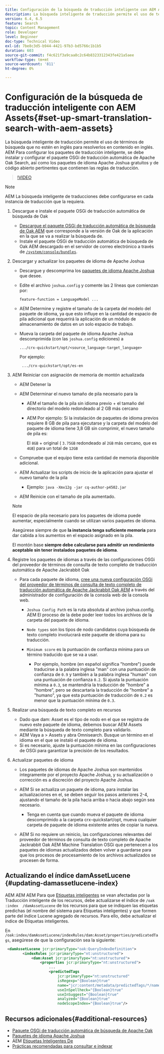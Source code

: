 ```yaml
---
title: Configuración de la búsqueda de traducción inteligente con AEM Assets
description: La búsqueda inteligente de traducción permite el uso de términos de búsqueda que no estén en inglés para resolverlos en contenido en inglés. AEM Para configurar los paquetes de traducción inteligente, se debe instalar y configurar el paquete OSGi de traducción automática de Apache Oak Search, así como los paquetes de idioma Apache Joshua gratuitos y de código abierto pertinentes que contienen las reglas de traducción.
version: 6.4, 6.5
feature: Search
topic: Content Management
role: Developer
level: Beginner
doc-type: Technical Video
exl-id: 7be8c3d5-b944-4421-97b3-bd5766c1b1b5
duration: 603
source-git-commit: f4c621f3a9caa8c2c64b8323312343fe421a5aee
workflow-type: tm+mt
source-wordcount: '811'
ht-degree: 0%

---
```


# Configuración de la búsqueda de traducción inteligente con AEM Assets{#set-up-smart-translation-search-with-aem-assets}

La búsqueda inteligente de traducción permite el uso de términos de búsqueda que no estén en inglés para resolverlos en contenido en inglés. AEM Para configurar los paquetes de traducción inteligente, se debe instalar y configurar el paquete OSGi de traducción automática de Apache Oak Search, así como los paquetes de idioma Apache Joshua gratuitos y de código abierto pertinentes que contienen las reglas de traducción.

>[!VIDEO](https://video.tv.adobe.com/v/21291?quality=12&learn=on)

>[!NOTE]
>
>AEM La búsqueda inteligente de traducciones debe configurarse en cada instancia de traducción que la requiera.

1. Descargue e instale el paquete OSGi de traducción automática de búsqueda de Oak
   * [Descargue el paquete OSGi de traducción automática de búsqueda de Oak AEM](https://search.maven.org/#search%7Cgav%7C1%7Cg%3A%22org.apache.jackrabbit%22%20AND%20a%3A%22oak-search-mt%22) que corresponde a la versión de Oak de la aplicación en la que se va a realizar la búsqueda de.
   * Instale el paquete OSGi de traducción automática de búsqueda de Oak AEM descargado en el servidor de correo electrónico a través de [`/system/console/bundles`](http://localhost:4502/system/console/bundles).

2. Descargar y actualizar los paquetes de idioma de Apache Joshua
   * Descargue y descomprima los [paquetes de idioma Apache Joshua](https://cwiki.apache.org/confluence/display/JOSHUA/Language+Packs) que desee.
   * Edite el archivo `joshua.config` y comente las 2 líneas que comienzan por:

     ```
     feature-function = LanguageModel ...
     ```

   * AEM Determine y registre el tamaño de la carpeta del modelo del paquete de idioma, ya que esto influye en la cantidad de espacio de pila adicional que requerirá la aplicación de un módulo de almacenamiento de datos en un solo espacio de trabajo.
   * Mueva la carpeta del paquete de idioma Apache Joshua descomprimida (con las `joshua.config` ediciones) a

     ```
     .../crx-quickstart/opt/<source_language-target_language>
     ```

     Por ejemplo:

     ```
      .../crx-quickstart/opt/es-en
     ```

3. AEM Reiniciar con asignación de memoria de montón actualizada
   * AEM Detener la
   * AEM Determinar el nuevo tamaño de pila necesario para la

      * AEM el tamaño de la pila sin idioma previo + el tamaño del directorio del modelo redondeado al 2 GB más cercano
      * AEM Por ejemplo: Si la instalación de paquetes de idioma previos requiere 8 GB de pila para ejecutarse y la carpeta del modelo del paquete de idioma tiene 3,8 GB sin comprimir, el nuevo tamaño de pila es:

        El `8GB` + original ( `3.75GB` redondeado al `2GB` más cercano, que es `4GB`) para un total de `12GB`

   * Compruebe que el equipo tiene esta cantidad de memoria disponible adicional.
   * AEM Actualizar los scripts de inicio de la aplicación para ajustar el nuevo tamaño de la pila

      * Ejemplo: `java -Xmx12g -jar cq-author-p4502.jar`

   * AEM Reinicie con el tamaño de pila aumentado.

   >[!NOTE]
   >
   >El espacio de pila necesario para los paquetes de idioma puede aumentar, especialmente cuando se utilizan varios paquetes de idioma.
   >
   >
   >Asegúrese siempre de que **la instancia tenga suficiente memoria** para dar cabida a los aumentos en el espacio asignado en la pila.
   >
   >
   >El montón base **siempre debe calcularse para admitir un rendimiento aceptable sin tener instalados paquetes de idioma**.

4. Registre los paquetes de idiomas a través de las configuraciones OSGi del proveedor de términos de consulta de texto completo de traducción automática de Apache Jackrabbit Oak

   * Para cada paquete de idioma, [cree una nueva configuración OSGi del proveedor de términos de consulta de texto completo de traducción automática de Apache Jackrabbit Oak AEM](http://localhost:4502/system/console/configMgr/org.apache.jackrabbit.oak.plugins.index.mt.MTFulltextQueryTermsProviderFactory) a través del administrador de configuración de la consola web de la consola web.

      * `Joshua Config Path` es la ruta absoluta al archivo joshua.config. AEM El proceso de la debe poder leer todos los archivos de la carpeta del paquete de idioma.
      * `Node types` son los tipos de nodo candidatos cuya búsqueda de texto completo involucrará este paquete de idioma para su traducción.
      * `Minimum score` es la puntuación de confianza mínima para un término traducido que se va a usar.

         * Por ejemplo, hombre (en español significa &quot;hombre&quot;) puede traducirse a la palabra inglesa &quot;man&quot; con una puntuación de confianza de `0.9` y también a la palabra inglesa &quot;human&quot; con una puntuación de confianza `0.2`. Si ajusta la puntuación mínima a `0.3`, se mantendría la traducción de &quot;hombre&quot; a &quot;hombre&quot;, pero se descartaría la traducción de &quot;hombre&quot; a &quot;humano&quot;, ya que esta puntuación de traducción de `0.2` es menor que la puntuación mínima de `0.3`.

5. Realizar una búsqueda de texto completo en recursos
   * Dado que dam: Asset es el tipo de nodo en el que se registra de nuevo este paquete de idioma, debemos buscar AEM Assets mediante la búsqueda de texto completo para validarlo.
   * AEM Vaya a > Assets y abra Omnisearch. Busque un término en el idioma en el que se instaló el paquete de idioma.
   * Si es necesario, ajuste la puntuación mínima en las configuraciones de OSGi para garantizar la precisión de los resultados.

6. Actualizar paquetes de idioma
   * Los paquetes de idiomas de Apache Joshua son mantenidos íntegramente por el proyecto Apache Joshua, y su actualización o corrección es a discreción del proyecto Apache Joshua.
   * AEM Si se actualiza un paquete de idioma, para instalar las actualizaciones en el, se deben seguir los pasos anteriores 2-4, ajustando el tamaño de la pila hacia arriba o hacia abajo según sea necesario.

      * Tenga en cuenta que cuando mueva el paquete de idioma descomprimido a la carpeta crx-quickstart/opt, mueva cualquier carpeta de paquete de idioma existente antes de copiar la nueva.

   * AEM Si no requiere un reinicio, las configuraciones relevantes del proveedor de términos de consulta de texto completo de Apache Jackrabbit Oak AEM Machine Translation OSGi que pertenecen a los paquetes de idiomas actualizados deben volver a guardarse para que los procesos de procesamiento de los archivos actualizados se procesen de forma.

## Actualizando el índice damAssetLucene {#updating-damassetlucene-index}

AEM AEM AEM Para que [Etiquetas inteligentes](https://helpx.adobe.com/experience-manager/6-3/assets/using/touch-ui-smart-tags.html) se vean afectadas por la Traducción inteligente de los recursos, debe actualizarse el índice de `/oak   :index  /damAssetLucene` de los recursos para que se indiquen las etiquetas predichas (el nombre del sistema para Etiquetas inteligentes) y que formen parte del índice Lucene agregado de recursos. Para ello, debe actualizar el índice de Etiquetas inteligentes.

En `/oak:index/damAssetLucene/indexRules/dam:Asset/properties/predicatedTags`, asegúrese de que la configuración sea la siguiente:

```xml
 <damAssetLucene jcr:primaryType="oak:QueryIndexDefinition">
        <indexRules jcr:primaryType="nt:unstructured">
            <dam:Asset jcr:primaryType="nt:unstructured">
                <properties jcr:primaryType="nt:unstructured">
                    ...
                    <predictedTags
                        jcr:primaryType="nt:unstructured"
                        isRegexp="{Boolean}true"
                        name="jcr:content/metadata/predictedTags/*/name"
                        useInSpellheck="{Boolean}true"
                        useInSuggest="{Boolean}true"
                        analyzed="{Boolean}true"
                        nodeScopeIndex="{Boolean}true"/>
```

## Recursos adicionales{#additional-resources}

* [Paquete OSGi de traducción automática de búsqueda de Apache Oak](https://search.maven.org/#search%7Cgav%7C1%7Cg%3A%22org.apache.jackrabbit%22%20AND%20a%3A%22oak-search-mt%22)
* [Paquetes de idioma Apache Joshua](https://cwiki.apache.org/confluence/display/JOSHUA/Language+Packs)
* AEM [Etiquetas Inteligentes De](https://helpx.adobe.com/experience-manager/6-3/assets/using/touch-ui-smart-tags.html)
* [Prácticas recomendadas para consultar e indexar](https://helpx.adobe.com/experience-manager/6-5/sites/deploying/using/best-practices-for-queries-and-indexing.html)
